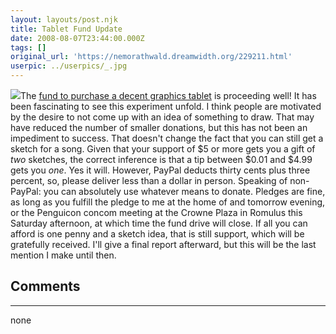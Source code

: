```yaml
---
layout: layouts/post.njk
title: Tablet Fund Update
date: 2008-08-07T23:44:00.000Z
tags: []
original_url: 'https://nemorathwald.dreamwidth.org/229211.html'
userpic: ../userpics/_.jpg
---
```

![](http://z.about.com/d/graphicssoft/1/G/w/x/4/Aiptek-Slim-Tablet.jpg)The [fund to purchase a decent graphics tablet](http://matt-arnold.livejournal.com/242238.html) is proceeding well! It has been fascinating to see this experiment unfold. I think people are motivated by the desire to not come up with an idea of something to draw. That may have reduced the number of smaller donations, but this has not been an impediment to success. That doesn't change the fact that you can still get a sketch for a song. Given that your support of $5 or more gets you a gift of _two_ sketches, the correct inference is that a tip between $0.01 and $4.99 gets you _one_. Yes it will. However, PayPal deducts thirty cents plus three percent, so, please deliver less than a dollar in person. Speaking of non-PayPal: you can absolutely use whatever means to donate. Pledges are fine, as long as you fulfill the pledge to me at the home of and tomorrow evening, or the Penguicon concom meeting at the Crowne Plaza in Romulus this Saturday afternoon, at which time the fund drive will close. If all you can afford is one penny and a sketch idea, that is still support, which will be gratefully received. I'll give a final report afterward, but this will be the last mention I make until then.

## Comments

---

none

